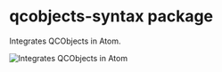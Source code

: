 # qcobjects-syntax package

Integrates QCObjects in Atom.

![Integrates QCObjects in Atom](https://qcobjects.dev/qcobjects_01.png)
